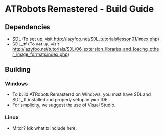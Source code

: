 # ATRobots Remastered - Build Guide

## Dependencies
* SDL (To set up, visit http://lazyfoo.net/SDL_tutorials/lesson01/index.php)
* SDL_ttf (To set up, visit http://lazyfoo.net/tutorials/SDL/06_extension_libraries_and_loading_other_image_formats/index.php)

## Building
### Windows
* To build ATRobots Remastered on Windows, you must have SDL and SDL_ttf installed and properly setup in your IDE.
* For simplicity, we suggest the use of Visual Studio.

### Linux
* Mitch? Idk what to include here.

